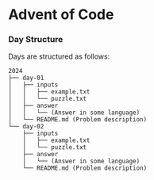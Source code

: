 # Advent of Code

### Day Structure

Days are structured as follows:

```
2024
├── day-01
│   ├── inputs
│   │   ├── example.txt
│   │   └── puzzle.txt
│   ├── answer
│   │   └── (Answer in some language)
│   └── README.md (Problem description)
└── day-02
    ├── inputs
    │   ├── example.txt
    │   └── puzzle.txt
    ├── answer
    │   └── (Answer in some language)
    └── README.md (Problem description)
```
